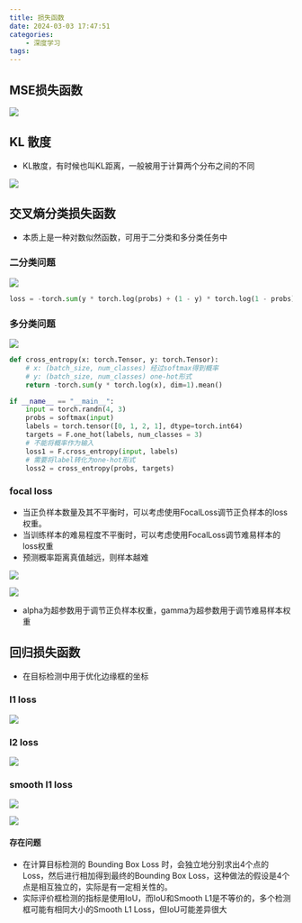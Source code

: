 ```yaml
---
title: 损失函数
date: 2024-03-03 17:47:51
categories:
    - 深度学习
tags:
---
```


## MSE损失函数

![](/img/note/202409111023.png)

## KL 散度

- KL散度，有时候也叫KL距离，一般被用于计算两个分布之间的不同

![](/img/note/202409111026.png)

## 交叉熵分类损失函数

- 本质上是一种对数似然函数，可用于二分类和多分类任务中

### 二分类问题

![](/img/note/202409111024.png)

```python
loss = -torch.sum(y * torch.log(probs) + (1 - y) * torch.log(1 - probs)).mean()
```

### 多分类问题

![](/img/note/202409111025.png)

```python
def cross_entropy(x: torch.Tensor, y: torch.Tensor):
    # x: (batch_size, num_classes) 经过softmax得到概率
    # y: (batch_size, num_classes) one-hot形式
    return -torch.sum(y * torch.log(x), dim=1).mean()

if __name__ == "__main__":
    input = torch.randn(4, 3)
    probs = softmax(input)
    labels = torch.tensor([0, 1, 2, 1], dtype=torch.int64)
    targets = F.one_hot(labels, num_classes = 3)
    # 不能将概率作为输入
    loss1 = F.cross_entropy(input, labels)
    # 需要将label转化为one-hot形式
    loss2 = cross_entropy(probs, targets)
```

### focal loss

- 当正负样本数量及其不平衡时，可以考虑使用FocalLoss调节正负样本的loss权重。
- 当训练样本的难易程度不平衡时，可以考虑使用FocalLoss调节难易样本的loss权重
- 预测概率距离真值越远，则样本越难

![](/img/note/202406302048.png)

![](/img/note/202406302049.png)

- alpha为超参数用于调节正负样本权重，gamma为超参数用于调节难易样本权重

## 回归损失函数

- 在目标检测中用于优化边缘框的坐标

### l1 loss

![](/img/note/202406302050.png)

### l2 loss

![](/img/note/202406302051.png)

### smooth l1 loss

![](/img/note/202406302052.png)

![](/img/note/202406302053.png)

#### 存在问题

- 在计算目标检测的 Bounding Box Loss 时，会独立地分别求出4个点的Loss，然后进行相加得到最终的Bounding Box Loss，这种做法的假设是4个点是相互独立的，实际是有一定相关性的。
- 实际评价框检测的指标是使用IoU，而IoU和Smooth L1是不等价的，多个检测框可能有相同大小的Smooth L1 Loss，但IoU可能差异很大



